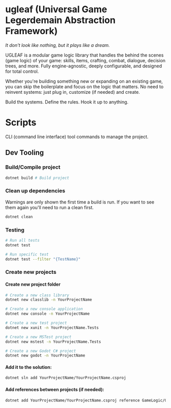 # ugleaf (**U**niversal **G**ame **Le**gerdemain **A**bstraction **F**ramework)
*It don't look like nothing, but it plays like a dream.*

UGLEAF is a modular game logic library that handles the behind the scenes (game logic) of your game: skills, items, crafting, combat, dialogue, decision trees, and more. Fully engine-agnostic, deeply configurable, and designed for total control. 

Whether you're building something new or expanding on an existing game, you can skip the boilerplate and focus on the logic that matters. No need to reinvent systems: just plug in, customize (if needed) and create.

Build the systems. Define the rules. Hook it up to anything.

# Scripts
CLI (command line interface) tool commands to manage the project.

## Dev Tooling

### Build/Compile project
```bash
dotnet build # Build project
```

### Clean up dependencies
Warnings are only shown the first time a build is run. If you want to see them again you'll need to run a clean first.
```bash
dotnet clean
```

### Testing
```bash
# Run all tests
dotnet test

# Run specific test
dotnet test --filter "{TestName}"
```

### Create new projects
#### Create new project folder
```bash
# Create a new class library
dotnet new classlib -n YourProjectName

# Create a new console application
dotnet new console -n YourProjectName

# Create a new test project
dotnet new xunit -n YourProjectName.Tests

# Create a new MSTest project
dotnet new mstest -n YourProjectName.Tests

# Create a new Godot C# project
dotnet new godot -n YourProjectName
```

#### Add it to the solution:
```bash
dotnet sln add YourProjectName/YourProjectName.csproj
```

#### Add references between projects (if needed):
```bash
dotnet add YourProjectName/YourProjectName.csproj reference GameLogic/GameLogic.csproj
```
